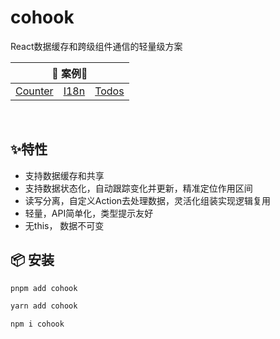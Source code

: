 # cohook

React数据缓存和跨级组件通信的轻量级方案

<table>
  <thead>
    <tr>
      <th colspan="3">🎯 案例🎯</th>
    </tr>
  </thead>
  <tbody>
    <tr>
      <td><a href="https://codesandbox.io/s/cohook-counter-kef07" rel="nofollow">Counter</a></td>
      <td><a href="https://codesandbox.io/s/cohook-i18n-dgecj" rel="nofollow">I18n</a></td>
      <td><a href="https://codesandbox.io/s/cohook-todos-epl9l" rel="nofollow">Todos</a></td>
    </tr>
  </tbody>
</table>
<br />

## ✨特性
+ 支持数据缓存和共享
+ 支持数据状态化，自动跟踪变化并更新，精准定位作用区间
+ 读写分离，自定义Action去处理数据，灵活化组装实现逻辑复用
+ 轻量，API简单化，类型提示友好
+ 无this， 数据不可变
## 📦 安装

```sh
pnpm add cohook
```

```sh
yarn add cohook
```

```sh
npm i cohook
```



